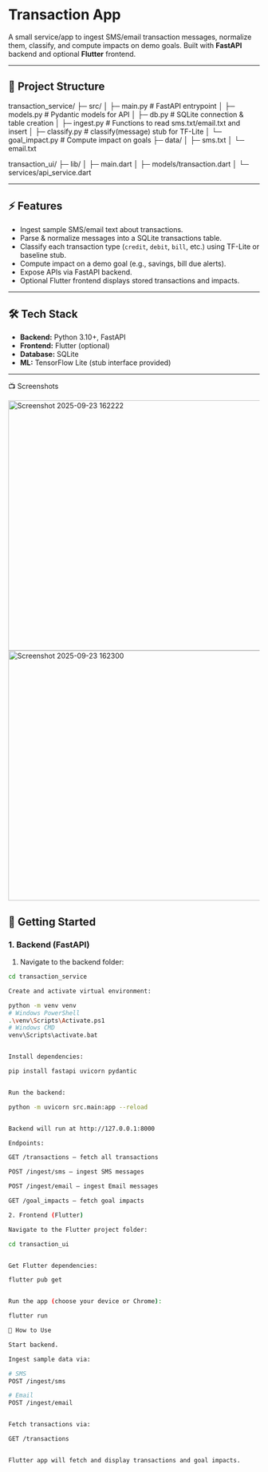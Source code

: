 # Transaction App

A small service/app to ingest SMS/email transaction messages, normalize them, classify, and compute impacts on demo goals. Built with **FastAPI** backend and optional **Flutter** frontend.

---

## 📂 Project Structure
transaction_service/
├─ src/
│ ├─ main.py # FastAPI entrypoint
│ ├─ models.py # Pydantic models for API
│ ├─ db.py # SQLite connection & table creation
│ ├─ ingest.py # Functions to read sms.txt/email.txt and insert
│ ├─ classify.py # classify(message) stub for TF-Lite
│ └─ goal_impact.py # Compute impact on goals
├─ data/
│ ├─ sms.txt
│ └─ email.txt

transaction_ui/
├─ lib/
│ ├─ main.dart
│ ├─ models/transaction.dart
│ └─ services/api_service.dart


---

## ⚡ Features

- Ingest sample SMS/email text about transactions.
- Parse & normalize messages into a SQLite transactions table.
- Classify each transaction type (`credit`, `debit`, `bill`, etc.) using TF-Lite or baseline stub.
- Compute impact on a demo goal (e.g., savings, bill due alerts).
- Expose APIs via FastAPI backend.
- Optional Flutter frontend displays stored transactions and impacts.

---

## 🛠️ Tech Stack

- **Backend:** Python 3.10+, FastAPI
- **Frontend:** Flutter (optional)
- **Database:** SQLite
- **ML:** TensorFlow Lite (stub interface provided)

---
📺 Screenshots

<img width="700" height="500" alt="Screenshot 2025-09-23 162222" src="https://github.com/user-attachments/assets/d297b85f-5453-4fc9-b504-a38f051c2a0a" />

<img width="700" height="500" alt="Screenshot 2025-09-23 162300" src="https://github.com/user-attachments/assets/f44bac1f-158e-4ca8-a05a-0ef04b61cb34" />


## 🚀 Getting Started

### 1. Backend (FastAPI)

1. Navigate to the backend folder:

```bash
cd transaction_service

Create and activate virtual environment:

python -m venv venv
# Windows PowerShell
.\venv\Scripts\Activate.ps1
# Windows CMD
venv\Scripts\activate.bat


Install dependencies:

pip install fastapi uvicorn pydantic


Run the backend:

python -m uvicorn src.main:app --reload


Backend will run at http://127.0.0.1:8000

Endpoints:

GET /transactions – fetch all transactions

POST /ingest/sms – ingest SMS messages

POST /ingest/email – ingest Email messages

GET /goal_impacts – fetch goal impacts

2. Frontend (Flutter)

Navigate to the Flutter project folder:

cd transaction_ui


Get Flutter dependencies:

flutter pub get


Run the app (choose your device or Chrome):

flutter run

🔧 How to Use

Start backend.

Ingest sample data via:

# SMS
POST /ingest/sms

# Email
POST /ingest/email


Fetch transactions via:

GET /transactions


Flutter app will fetch and display transactions and goal impacts.



